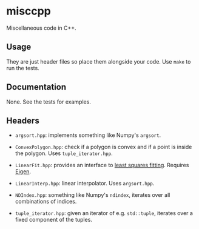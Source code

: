 # misccpp

Miscellaneous code in C++.

## Usage

They are just header files so place them alongside your code. Use `make` to run the tests.

## Documentation

None. See the tests for examples.

## Headers

* `argsort.hpp`: implements something like Numpy's `argsort`.

* `ConvexPolygon.hpp`: check if a polygon is convex and if a point is inside the polygon. Uses `tuple_iterator.hpp`.

* `LinearFit.hpp`: provides an interface to [least squares fitting](http://eigen.tuxfamily.org/dox/group__LeastSquares.html). Requires [Eigen](https://eigen.tuxfamily.org).

* `LinearInterp.hpp`: linear interpolator. Uses `argsort.hpp`.

* `NDIndex.hpp`: something like Numpy's `ndindex`, iterates over all combinations of indices.

* `tuple_iterator.hpp`: given an iterator of e.g. `std::tuple`, iterates over a fixed component of the tuples.
